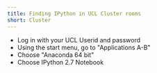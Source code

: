 ```yaml
---
title: Finding IPython in UCL Cluster rooms
short: Cluster
---
```


* Log in with your UCL Userid and password
* Using the start menu, go to "Applications A-B"
* Choose "Anaconda 64 bit"
* Choose IPython 2.7 Notebook
